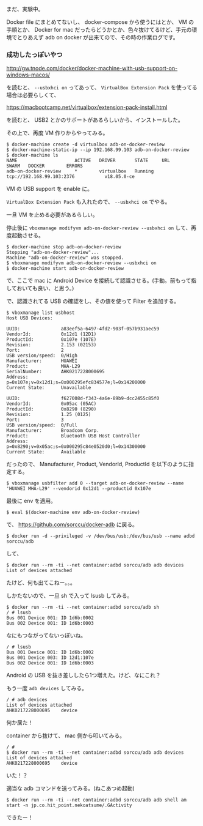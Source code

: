 まだ、実験中。

Docker file にまとめてないし、 docker-compose から使うにはとか、 VM の手順とか、 Docker for mac だったらどうかとか、色々抜けてるけど、手元の環境でとりあえず adb on docker が出来てので、その時の作業ログです。

### 成功したっぽいやつ


http://gw.tnode.com/docker/docker-machine-with-usb-support-on-windows-macos/

を読むと、  `--usbxhci on` ってあって、 `VirtualBox Extension Pack` を使ってる場合は必要らしくて、

https://macbootcamp.net/virtualbox/extension-pack-install.html

を読むと、 USB2 とかのサポートがあるらしいから、インストールした。

その上で、再度 VM 作りからやってみる。


```
$ docker-machine create -d virtualbox adb-on-docker-review
$ docker-machine-static-ip --ip 192.168.99.103 adb-on-docker-review
$ docker-machine ls
NAME                     ACTIVE   DRIVER       STATE     URL                         SWARM   DOCKER        ERRORS
adb-on-docker-review     *        virtualbox   Running   tcp://192.168.99.103:2376           v18.05.0-ce
```

VM の USB support を enable に。

`VirtualBox Extension Pack` も入れたので、 `--usbxhci on` でやる。

一旦 VM を止める必要があるらしい。

停止後に `vboxmanage modifyvm adb-on-docker-review --usbxhci on` して、再度起動させる。

```
$ docker-machine stop adb-on-docker-review
Stopping "adb-on-docker-review"...
Machine "adb-on-docker-review" was stopped.
$ vboxmanage modifyvm adb-on-docker-review --usbxhci on
$ docker-machine start adb-on-docker-review
```

で、ここで mac に Android Device を接続して認識させる。(手動。前もって指しておいても良い、と思う。)

で、認識されてる USB の確認をし、その値を使って Filter を追加する。

```
$ vboxmanage list usbhost
Host USB Devices:

UUID:               a83eef5a-6497-4fd2-903f-057b931aec59
VendorId:           0x12d1 (12D1)
ProductId:          0x107e (107E)
Revision:           2.153 (02153)
Port:               2
USB version/speed:  0/High
Manufacturer:       HUAWEI
Product:            MHA-L29
SerialNumber:       AHK0217228000695
Address:            p=0x107e;v=0x12d1;s=0x000295efc834577e;l=0x14200000
Current State:      Unavailable

UUID:               f627008d-f343-4a6e-89b9-dcc2455c85f0
VendorId:           0x05ac (05AC)
ProductId:          0x8290 (8290)
Revision:           1.25 (0125)
Port:               3
USB version/speed:  0/Full
Manufacturer:       Broadcom Corp.
Product:            Bluetooth USB Host Controller
Address:            p=0x8290;v=0x05ac;s=0x000295c84e0520d0;l=0x14300000
Current State:      Available

```

だったので、 Manufacturer, Product, VendorId, ProductId を以下のように指定する。

```
$ vboxmanage usbfilter add 0 --target adb-on-docker-review --name 'HUAWEI MHA-L29' --vendorid 0x12d1 --productid 0x107e
```

最後に env を適用。

```
$ eval $(docker-machine env adb-on-docker-review)
```

で、 https://github.com/sorccu/docker-adb に戻る。

```
$ docker run -d --privileged -v /dev/bus/usb:/dev/bus/usb --name adbd sorccu/adb
```

して、

```
$ docker run --rm -ti --net container:adbd sorccu/adb adb devices
List of devices attached

```

たけど、何も出てこねー。。。

しかたないので、一旦 sh で入って lsusb してみる。

```
$ docker run --rm -ti --net container:adbd sorccu/adb sh
/ # lsusb
Bus 001 Device 001: ID 1d6b:0002
Bus 002 Device 001: ID 1d6b:0003
```

なにもつながってないっぽいね。

```
/ # lsusb
Bus 001 Device 001: ID 1d6b:0002
Bus 001 Device 003: ID 12d1:107e
Bus 002 Device 001: ID 1d6b:0003
```

Android の USB を抜き差ししたら1つ増えた。けど、なにこれ？

もう一度 `adb devices` してみる。

```
/ # adb devices
List of devices attached
AHK0217228000695	device
```

何か居た！

container から抜けて、 mac 側から叩いてみる。

```
/ #
$ docker run --rm -ti --net container:adbd sorccu/adb adb devices
List of devices attached
AHK0217228000695	device
```

いた！？

適当な adb コマンドを送ってみる。(ねこあつめ起動)

```
$ docker run --rm -ti --net container:adbd sorccu/adb adb shell am start -n jp.co.hit_point.nekoatsume/.GActivity
```

できたー！
